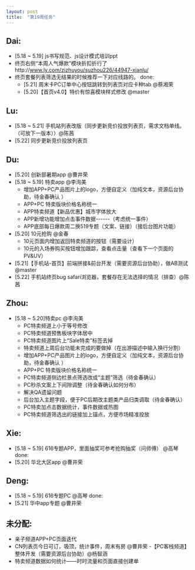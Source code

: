 ```yaml
---
layout: post
title:  "第19周任务"
---
```


Dai:
----
  - [5.18 ~ 5.19] js书写规范、js设计模式培训ppt
  - 终页右侧“本周人气爆款”模块折扣折行了http://www.ly.com/zizhuyou/suzhou226/44947-xianlu/
  - 终页套餐列表筛选无结果的时候推荐一下对应线路的。
  done:
    - [5.21] 周末卡PC订单中心按钮跳转到列表页对应卡种tab @蔡湘荣
    - [5.20]【首页v4.0】特价有惊喜模块样式修改 @master


Lu:
---
  - [5.18 ~ 5.21] 手机站列表改版（同步更新竞价投放列表页，需求文档单线。（可放下一版本））@陈茜
  - [5.22] 同步更新竞价投放列表页

Du:
---
  - [5.20] 创新部暑期app @曹井荣
  - [5.18 ~ 5.19] 特卖app @李洵美
    - 增加APP+PC产品图片上的logo，方便自定义（加纯文本，资源后台协助，待金春确认 ）
    - APP+PC 特卖版块价格名称统一
    - APP特卖频道【新品优惠】城市字体放大
    - APP新增功能增加点击事件数据------（考虑统一事件）
    - APP底部每日爆款周二换519专题（文案、链接）（接后台图片功能）
  - [5.20] 10元抢购 @金春
    - 10元页面内增加返回特卖频道的按钮（需要设计）
    - 10元的入场券购买按钮增加跟踪，查看点击量（查看下一个页面的PV&UV）
  - [5.21]【手机站-首页】前端拼接&前台开发（需要资源后台协助），做AB测试 @master
  - [5.22] 手机站终页bug safari浏览器，套餐存在无法选择的情况（排查）@陈茜

Zhou:
-----
  - [5.18 ~ 5.20]特卖pc @李洵美
    - PC特卖频道上小于等号修改
    - PC特卖频道预售板块字体居中
    - PC特卖频道图片上“Sale特卖”标签去掉
    - 特卖频道上周后台功能未完成的要做掉（在出游描述中输入换行分割）
    - 增加APP+PC产品图片上的logo，方便自定义（加纯文本，资源后台协助，待金春确认 ）
    - APP+PC 特卖版块价格名称统一
    - PC特卖频道侧边栏景点筛选改成“主题”筛选（待金春确认）
    - PC秒杀文案上下间隙调整（待金春确认如何分布）
    - 解决QA遗留问题
    - 后台加入主题字段，便于PC后期改主题类产品归类调取（待金春确认）
    - PC特卖加点击数据统计，事件数据或热图
    - PC特卖频道筛选出的链接加上锚点，方便市场精准投放

Xie:
----
  - [5.18 ~ 5.19] 616专题APP，里面抽奖可参考抢购抽奖（问师傅） @高琴
  done:
  - [5.20] 华北大区app @曹井荣

Deng:
-----
  - [5.18 ~ 5.19] 616专题PC @高琴
  done:
  - [5.21] 华中app专题 @曹井荣

未分配:
-------
  - 亲子频道APP+PC页面迭代
  - CN列表页今日可订，吸顶，统计事件，周末有房 @曹井荣
  -【PC客栈频道】整体开发（需要资源后台协助）@杨智涵
  - 特卖频道数据如何统计——时时流量和页面直接创建单
